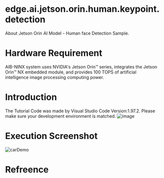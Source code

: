 # edge.ai.jetson.orin.human.keypoint.detection
About Jetson Orin AI Model - Human face Detection Sample.
# Hardware Requirement
AIB-NINX system uses NVIDIA's Jetson Orin™ series, integrates the Jetson Orin™ NX embedded module, and provides 100 TOPS of artificial intelligence image processing computing power.
# Introduction
The Tutorial Code was made by Visual Studio Code Version:1.97.2. Please make sure your development environment is matched.
![image](https://github.com/user-attachments/assets/f98240ab-ebd6-4a4a-b7e1-8de8cac322de)
# Execution Screenshot
![carDemo](https://github.com/user-attachments/assets/c0313bf9-9d95-48a0-af64-bea0f3181fb5)
# Refreence
